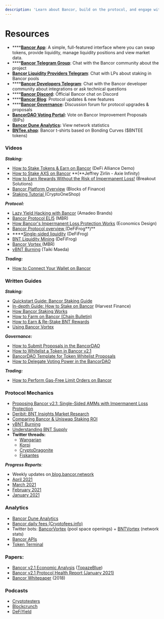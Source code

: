 ```yaml
---
description: 'Learn about Bancor, build on the protocol, and engage with the community.'
---
```


# Resources

* \*\*\*\*[**Bancor App**](https://www.bancor.network/): A simple, full-featured interface where you can swap tokens, provide liquidity, manage liquidity positions and view market data.
* \*\*\*\*[**Bancor Telegram Group**](https://t.me/bancor): Chat with the Bancor community about the project
* [**Bancor Liquidity Providers Telegram**](https://t.me/bancortraders): Chat with LPs about staking in Bancor pools
* \*\*\*\*[**Bancor Developers Telegram**](https://t.me/BancorDevelopers): Chat with the Bancor developer community about integrations or ask technical questions
* \*\*\*\*[**Bancor Discord**](https://discord.com/invite/pe7EfaR)**:** Official Bancor chat on Discord
* \*\*\*\*[**Bancor Blog**](https://blog.bancor.network/): Protocol updates & new features
* \*\*\*\*[**Bancor Governance**](http://gov.bancor.network/)**:** Discussion forum for protocol upgrades & proposals
* [**BancorDAO Voting Portal**](https://vote.bancor.network/)**:** Vote on Bancor Improvement Proposals \(BIPs\)
* [**Bancor Dune Analytics**](https://duneanalytics.com/Bancor/bancor_1)**:** View network statistics
* [**BNTee.shop**](http://bntee.shop/): Bancor t-shirts based on Bonding Curves \($BNTEE tokens\)

### Videos

_**Staking:**_

* [How to Stake Tokens & Earn on Bancor](https://www.youtube.com/watch?v=vpNuyjS9grM&t=3s) \(DeFi Alliance Demo\)
* [How to Stake AXS on Bancor](https://www.youtube.com/watch?v=2Mz7wh3hm8Y) **\(**Jeffrey Zirlin - Axie Infinity\)
* [How to Earn Rewards Without the Risk of Impermanent Loss!](https://youtu.be/Xal2xVUoW1U?t=203) \(Breakout Solutions\)
* [Bancor Platform Overview](https://www.youtube.com/watch?v=sdd5TToLv9o) \(Blocks of Finance\)
* [Staking Tutorial ](https://youtu.be/3P4vKIHcdas)\(CryptoOneShop\)

_**Protocol:**_

* [Lazy Yield Hacking with Bancor](https://www.youtube.com/watch?v=8YpNh27HD0Y) \(Amadeo Brands\)
* [Bancor Protocol ELI5](https://www.youtube.com/watch?v=MQa8_4s9wMo) \(MBR\)
* [How Bancor's Impermanent Loss Protection Works](https://www.youtube.com/watch?v=6YA61LeJqE8) \(Economics Design\)
* [Bancor Protocol overview ](https://twitter.com/Bancor/status/1359455683939356674?s=20)\(DeFiFrog**\)**
* \*\*\*\*[Single-sided liquidity](https://twitter.com/DeFiFrog/status/1368623215673626625?s=20) \(DeFiFrog\)
* [BNT Liquidity Mining](https://www.youtube.com/watch?v=X22Dr2zYW2M) \(DeFiFrog\)
* [Bancor Vortex ](https://www.youtube.com/watch?v=SbUqcbNqQ-Y)\(MBR\)
* [vBNT Burning](https://www.youtube.com/watch?v=cWg-oTm5OM8&t=3s) \(Taiki Maeda\)

_**Trading:**_

* [How to Connect Your Wallet on Bancor](https://www.youtube.com/watch?v=-bqI7IsC6c0&t=117s)

### Written Guides

_**Staking:**_

* [Quickstart Guide: Bancor Staking Guide](https://blog.bancor.network/how-to-stake-liquidity-earn-fees-on-bancor-bff8369274a1) 
* [In-depth Guide: How to Stake on Bancor](https://medium.com/harvest-finance/how-to-stake-farm-on-bancor-in-a-single-sided-manner-in-depth-tutorial-ff573e0756de) \(Harvest Finance\)
* [How Bancor Staking Works](https://blog.bancor.network/bancor-v2-1-staking-for-defi-dummies-f104a6a8281e)
* [How to Farm on Bancor \(Chain Bulletin\)](https://chainbulletin.com/how-to-farm-bnt-on-bancor-the-simple-guide/)
* [How to Earn & Re-Stake BNT Rewards](https://blog.bancor.network/how-to-stake-bnt-liquidity-mining-rewards-compound-yield-2ad40b45c002)
* [Using Bancor Vortex](https://blog.bancor.network/using-bancor-vortex-46974a1c14f9)

_**Governance:**_

* [How to Submit Proposals in the BancorDAO](https://blog.bancor.network/a-guide-to-bancordao-due-process-d958ceade75)
* [How to Whitelist a Token in Bancor v2.1](https://bancor.medium.com/how-to-whitelist-a-token-on-bancor-v2-1-c867b82675d4)
* [BancorDAO Template for Token Whitelist Proposals](https://docs.google.com/document/d/1PE39vDz6uefxvibEtESGTdU2pUnqfmT0wpiqZscbf3w/edit)
* [How to Delegate Voting Power in the BancorDAO](https://blog.bancor.network/how-to-delegate-voting-power-in-the-bancordao-b82df46be416)

_**Trading:**_

* [How to Perform Gas-Free Limit Orders on Bancor](https://blog.bancor.network/guide-to-bancor-limit-orders-3021219ed2f1)

### Protocol Mechanics

* [Proposing Bancor v2.1: Single-Sided AMMs with Impermanent Loss Protection](https://blog.bancor.network/proposing-bancor-v2-1-single-sided-amm-with-elastic-bnt-supply-bcac9fe655b)
* [Deribit: BNT Insights Market Research](https://insights.deribit.com/market-research/bancor-the-world-token/)
* [Comparing Bancor & Uniswap Staking ROI](https://twitter.com/korpi87/status/1409449804703440897?s=20)
* [vBNT Burning](https://blog.bancor.network/vbnt-burning-is-live-cd814c2b07fa)
* [Understanding BNT Supply](https://korpi.medium.com/understand-bancor-the-truth-about-bnt-supply-and-why-bnt-market-cap-is-overstated-671d3f680465)
* **Twitter threads:**
  * [Wangarian](https://twitter.com/Wangarian1/status/1367087459255738370)
  * [Korpi](https://twitter.com/korpi87/status/1366483481367351300?s=20)
  * [CryptoDragonite](https://twitter.com/CryptoDragonite/status/1359299751921938436?s=20)
  * [Fiskantes](https://twitter.com/Fiskantes/status/1368660305153318912?s=20)

_**Progress Reports**:_ 

* Weekly updates on[ blog.bancor.network](https://blog.bancor.network/)
* [April 2021](https://blog.bancor.network/bancor-progress-update-april-2021-35fb95656267)
* [March 2021](https://blog.bancor.network/bancor-progress-update-march-2020-73007ed5a03a)
* [February 2021](https://blog.bancor.network/bancor-monthly-progress-update-february-2021-685e174f6537)
* [January 2021](https://blog.bancor.network/bancor-v2-1-protocol-health-report-january-2020-83338c904de0)

### Analytics

* [Bancor Dune Analytics](https://duneanalytics.com/Bancor/bancor_1)
* [Bancor daily fees \(Cryptofees.info\)](https://cryptofees.info/)
* Twitter bots: [BancorVortex](https://twitter.com/BancorVortex) \(pool space openings\) + [BNTVortex](https://twitter.com/BntVortex) \(network stats\)
* [Bancor APIs](https://docs.bancor.network/rest-api/api-reference)
* [Token Terminal](https://www.tokenterminal.com/terminal/projects/bancor)

### Papers:

* [Bancor v2.1 Economic Analysis](https://drive.google.com/file/d/1en044m2wchn85aQBcoVx2elmxEYd5kEA/view) \([TopazeBlue](https://topaze.blue/)\)
* [Bancor v2.1 Protocol Health Report \(January 2021\)](https://blog.bancor.network/bancor-v2-1-protocol-health-report-january-2020-83338c904de0)
* [Bancor Whitepaper](https://storage.googleapis.com/website-bancor/2018/04/01ba8253-bancor_protocol_whitepaper_en.pdf) \(2018\)

### Podcasts

* [Cryptotesters](https://twitter.com/cryptotesters/status/1372606017477955592?s=20)
* [Blockcrunch](https://podcasts.apple.com/us/podcast/alpha-leak-how-bancor-solves-impermanent-loss-nate/id1350649166?i=1000513405411)
* [DeFiYield](https://www.youtube.com/watch?v=U_I1vWvI9r4&t=239s)

